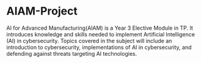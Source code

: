 # AIAM-Project
AI for Advanced Manufacturing(AIAM) is a Year 3 Elective Module in TP. It introduces knowledge and skills needed to implement Artificial Intelligence (AI) in cybersecurity. Topics covered in the subject will include an introduction to cybersecurity, implementations of AI in cybersecurity, and defending against threats targeting AI technologies.
